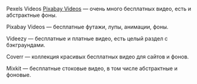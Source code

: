 Pexels Videos [Pixabay Videos](https://pixabay.com/videos/)
 — очень много бесплатных видео, есть и абстрактные фоны.

Pixabay Videos
 — бесплатные футажи, лупы, анимации, фоны.

Videezy
 — бесплатные и платные видео, есть целый раздел с бэкграундами.

Coverr
 — коллекция красивых бесплатных видео для сайтов и фонов.

Mixkit
 — бесплатные стоковые видео, в том числе абстрактные и фоновые.
